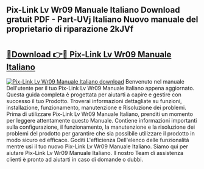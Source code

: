 ## Pix-Link Lv Wr09 Manuale Italiano Download gratuit PDF - Part-UVj Italiano Nuovo manuale del proprietario di riparazione 2kJVf

# <h2><a href="http://dfbpry.blite.top/?on=Pix-Link+Lv+Wr09+Manuale+Italiano">🔗Download 👉🔴 Pix-Link Lv Wr09 Manuale Italiano</a></h2>

[![Pix-Link Lv Wr09 Manuale Italiano download](https://i.imgur.com/lujVjoI.png)](http://dfbpry.blite.top/?on=Pix-Link+Lv+Wr09+Manuale+Italiano)
Benvenuto nel manuale Dell'utente per il tuo Pix-Link Lv Wr09 Manuale Italiano appena aggiornato. Questa guida completa è progettata per aiutarti a capire e gestire con successo il tuo Prodotto. Troverai informazioni dettagliate su funzioni, installazione, funzionamento, manutenzione e Risoluzione dei problemi. Prima di utilizzare Pix-Link Lv Wr09 Manuale Italiano, prenditi un momento per leggere attentamente questo Manuale. Contiene informazioni importanti sulla configurazione, il funzionamento, la manutenzione e la risoluzione dei problemi del prodotto per garantire che sia possibile utilizzare il prodotto in modo sicuro ed efficace. Goditi L'efficienza Dell'elenco delle funzionalità mentre usi il tuo nuovo Pix-Link Lv Wr09 Manuale Italiano. Siamo qui per aiutare Pix-Link Lv Wr09 Manuale Italiano. Il nostro Team di assistenza clienti è pronto ad aiutarti in caso di domande o dubbi.
